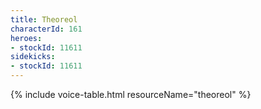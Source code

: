 ```yaml
---
title: Theoreol
characterId: 161
heroes:
- stockId: 11611
sidekicks:
- stockId: 11611
---
```


{% include voice-table.html resourceName="theoreol"
%}
